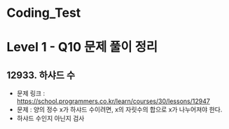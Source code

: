# Coding_Test

# Level 1 - Q10 문제 풀이 정리

## 12933. 하샤드 수
- 문제 링크 : https://school.programmers.co.kr/learn/courses/30/lessons/12947
- 문제 : 양의 정수 x가 하샤드 수이려면, x의 자릿수의 합으로 x가 나누어져야 한다.
- 하샤드 수인지 아닌지 검사
